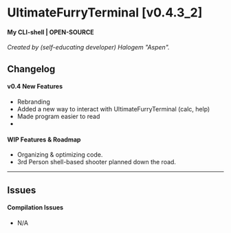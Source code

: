 # UltimateFurryTerminal [v0.4.3_2]
#### My CLI-shell | OPEN-SOURCE

*Created by (self-educating developer) Halogem "Aspen".*

## Changelog
#### v0.4 New Features
- Rebranding
- Added a new way to interact with UltimateFurryTerminal (calc, help)
- Made program easier to read
- 

#### WIP Features & Roadmap
- Organizing & optimizing code.
- 3rd Person shell-based shooter planned down the road.

---
## Issues
#### Compilation Issues
- N/A